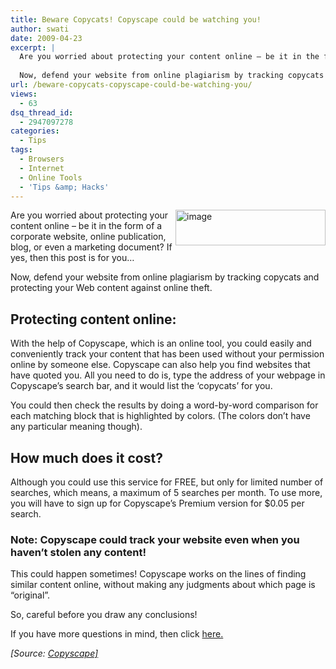 ```yaml
---
title: Beware Copycats! Copyscape could be watching you!
author: swati
date: 2009-04-23
excerpt: |
  Are you worried about protecting your content online – be it in the form of a corporate website, online publication, blog, or even a marketing document? If yes, then this post is for you...
  
  Now, defend your website from online plagiarism by tracking copycats and protecting your Web content against online theft.
url: /beware-copycats-copyscape-could-be-watching-you/
views:
  - 63
dsq_thread_id:
  - 2947097278
categories:
  - Tips
tags:
  - Browsers
  - Internet
  - Online Tools
  - 'Tips &amp; Hacks'
---
```

<img class="wp-image-52780" style="border: 0pt none;margin-left: 0px;margin-right: 0px" src="http://cdn.devilsworkshop.org/files/2009/04/image-thumb.png" border="0" alt="image" width="240" height="57" align="right" /> Are you worried about protecting your content online – be it in the form of a corporate website, online publication, blog, or even a marketing document? If yes, then this post is for you&#8230;

Now, defend your website from online plagiarism by tracking copycats and protecting your Web content against online theft.

## **Protecting content online:**

With the help of Copyscape, which is an online tool, you could easily and conveniently track your content that has been used without your permission online by someone else. Copyscape can also help you find websites that have quoted you. All you need to do is, type the address of your webpage in Copyscape’s search bar, and it would list the ‘copycats’ for you.

You could then check the results by doing a word-by-word comparison for each matching block that is highlighted by colors. (The colors don’t have any particular meaning though).

## **How much does it cost?**

Although you could use this service for FREE, but only for limited number of searches, which means, a maximum of 5 searches per month. To use more, you will have to sign up for Copyscape’s Premium version for $0.05 per search.

### **Note: Copyscape could track your website even when you haven’t stolen any content!**

This could happen sometimes! Copyscape works on the lines of finding similar content online, without making any judgments about which page is “original”.

So, careful before you draw any conclusions!

If you have more questions in mind, then click <a href="http://www.copyscape.com/faqs.php#what" onclick="_gaq.push(['_trackEvent', 'outbound-article', 'http://www.copyscape.com/faqs.php#what', 'here.']);" >here.</a>

*[Source: <a href="http://www.copyscape.com/" onclick="_gaq.push(['_trackEvent', 'outbound-article', 'http://www.copyscape.com/', 'Copyscape]']);" >Copyscape]</a>*
